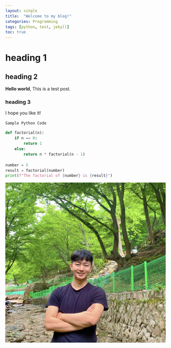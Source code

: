```yaml
---
layout: single
title:  "Welcome to my blog!"
categories: Programming
tags: [python, test, jekyll]
toc: true
---
```

# heading 1

## heading 2

**Hello world**, This is a test post.

### heading 3

I hope you like it!

`Sample Python Code`

```python
def factorial(n):
    if n == 0:
        return 1
    else:
        return n * factorial(n - 1)

number = 5
result = factorial(number)
print(f"The factorial of {number} is {result}")
```

![1691672421739](image/2023-08-10-test11/1691672421739.png)
